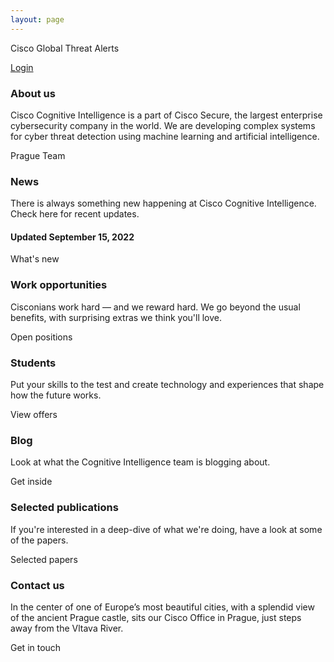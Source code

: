 ```yaml
---
layout: page
---
```


<script>
    import Cards from '../lib/Cards.svelte';
    import Card from '../lib/Card.svelte';
    import CardButton from '../lib/CardButton.svelte';
    import Section from '../lib/Section.svelte';
    import Banner from '../lib/Banner.svelte';
    import GtaLogin from '../lib/GtaLogin.svelte';
</script>

<GtaLogin>

Cisco Global Threat Alerts

[Login](https://cognitive.cisco.com/CWSP/ctaLogin)

</GtaLogin>

<Banner img="img/banner-about.jpg">

### About us

Cisco Cognitive Intelligence is a part of Cisco Secure, the largest enterprise cybersecurity company in the world. We are developing complex systems for cyber threat detection using machine learning and artificial intelligence.

<div>
    <CardButton filled={true} href="#/about">Prague Team</CardButton>
</div>

</Banner>


<Cards>

<Card img="img/card-0.jpg" href="#/news">

### News

There is always something new happening at Cisco Cognitive Intelligence.
Check here for recent updates. 

#### Updated September 15, 2022

<CardButton>What's new</CardButton>


</Card>


<Card img="img/card-2.jpg" href="#/jobs">

### Work opportunities

Cisconians work hard — and we reward hard.
We go beyond the usual benefits, with surprising extras we think you'll love.

<CardButton>Open positions</CardButton>

</Card>

<Card img="img/card-3.jpg" href="#/students">

### Students 

Put your skills to the test and create technology and experiences that shape how the future works.

<CardButton>View offers</CardButton>

</Card>


<Card img="img/card-6.jpg" href="https://blogs.cisco.com/tag/cognitive-intelligence">

### Blog

Look at what the Cognitive Intelligence team is blogging about.


<CardButton>Get inside</CardButton>

</Card>


<Card img="img/card-5.jpg" href="#/publications">

### Selected publications

If you're interested in a deep-dive of what we're doing, have a look at some of the papers.

<CardButton>Selected papers</CardButton>

</Card>

<Card img="img/card-4.jpg" href="#/contact">

### Contact us

In the center of one of Europe’s most beautiful cities, with a splendid view
of the ancient Prague castle, sits our Cisco Office in Prague, just steps away from the Vltava River.

<CardButton>Get in touch</CardButton>

</Card>

</Cards>
